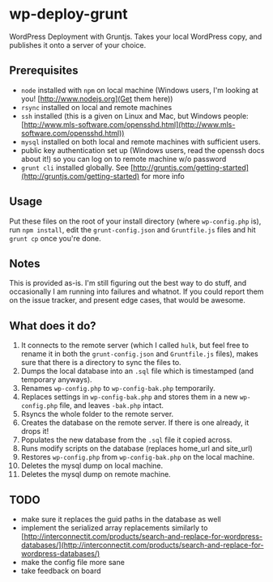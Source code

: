# wp-deploy-grunt

WordPress Deployment with Gruntjs. Takes your local WordPress copy, and publishes it onto a server of your choice.

## Prerequisites

* `node` installed with `npm` on local machine (Windows users, I'm looking at you! [http://www.nodejs.org](Get them here))
* `rsync` installed on local and remote machines
* `ssh` installed (this is a given on Linux and Mac, but Windows people: [http://www.mls-software.com/opensshd.html](http://www.mls-software.com/opensshd.html))
* `mysql` installed on both local and remote machines with sufficient users.
* public key authentication set up (Windows users, read the openssh docs about it!) so you can log on to remote machine w/o password
* `grunt cli` installed globally. See [http://gruntjs.com/getting-started](http://gruntjs.com/getting-started) for more info

## Usage

Put these files on the root of your install directory (where `wp-config.php` is), run `npm install`, edit the `grunt-config.json` and `Gruntfile.js` files and hit `grunt cp` once you're done.

## Notes

This is provided as-is. I'm still figuring out the best way to do stuff, and occasionally I am running into failures and whatnot. If you could report them on the issue tracker, and present edge cases, that would be awesome.

## What does it do?

1. It connects to the remote server (which I called `hulk`, but feel free to rename it in both the `grunt-config.json` and `Gruntfile.js` files), makes sure that there is a directory to sync the files to.
2. Dumps the local database into an `.sql` file which is timestamped (and temporary anyways).
3. Renames `wp-config.php` to `wp-config-bak.php` temporarily.
4. Replaces settings in `wp-config-bak.php` and stores them in a new `wp-config.php` file, and leaves `-bak.php` intact.
5. Rsyncs the whole folder to the remote server.
6. Creates the database on the remote server. If there is one already, it drops it!
7. Populates the new database from the `.sql` file it copied across.
8. Runs modify scripts on the database (replaces home_url and site_url)
9. Restores `wp-config.php` from `wp-config-bak.php` on the local machine.
10. Deletes the mysql dump on local machine.
11. Deletes the mysql dump on remote machine.

## TODO
* make sure it replaces the guid paths in the database as well
* implement the serialized array replacements similarly to [http://interconnectit.com/products/search-and-replace-for-wordpress-databases/](http://interconnectit.com/products/search-and-replace-for-wordpress-databases/)
* make the config file more sane
* take feedback on board
